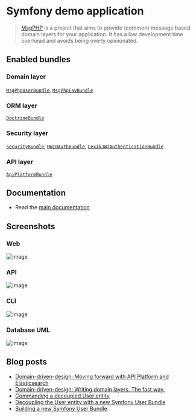 # Symfony demo application

> [MsgPHP](https://msgphp.github.io/) is a project that aims to provide (common) message based domain layers for your application. It has a low development time overhead and avoids being overly opinionated.

## Enabled bundles

### Domain layer
[`MsgPhpUserBundle`](https://github.com/msgphp/user-bundle),
[`MsgPhpEavBundle`](https://github.com/msgphp/eav-bundle)

### ORM layer
[`DoctrineBundle`](https://github.com/doctrine/DoctrineBundle)

### Security layer
[`SecurityBundle`](https://github.com/symfony/security-bundle),
[`HWIOAuthBundle`](https://github.com/hwi/HWIOAuthBundle),
[`LexikJWTAuthenticationBundle`](https://github.com/lexik/LexikJWTAuthenticationBundle)

### API layer
[`ApiPlatformBundle`](https://github.com/api-platform/api-platform)

## Documentation

- Read the [main documentation](https://msgphp.github.io/docs)

## Screenshots

### Web
![image](https://user-images.githubusercontent.com/1047696/37556485-29ac757c-29f7-11e8-857f-473a4efac189.png)

### API
![image](https://user-images.githubusercontent.com/1047696/37863973-cb74a774-2f67-11e8-95ec-9cde9da86185.png)

### CLI
![image](https://user-images.githubusercontent.com/1047696/37556509-802f98e8-29f7-11e8-9ccd-6112a9bedfb5.png)

### Database UML
![image](https://user-images.githubusercontent.com/1047696/37556527-e7ead33a-29f7-11e8-84bd-0a4f0c64c871.png)

## Blog posts

- [Domain-driven-design: Moving forward with API Platform and Elasticsearch](https://medium.com/@ro0NL/domain-driven-design-moving-forward-with-api-platform-and-elasticsearch-f1705614f9e2)
- [Domain-driven-design: Writing domain layers. The fast way.](https://medium.com/@ro0NL/domain-driven-design-writing-domain-layers-the-fast-way-60ef87399374)
- [Commanding a decoupled User entity](https://medium.com/@ro0NL/commanding-a-decoupled-user-entity-aee8723c43e5)
- [Decoupling the User entity with a new Symfony User Bundle](https://medium.com/@ro0NL/decoupling-the-user-entity-with-a-new-symfony-user-bundle-7d2d5d85bdf9)
- [Building a new Symfony User Bundle](https://medium.com/@ro0NL/building-a-new-symfony-user-bundle-b4fe5a9d9d80)
